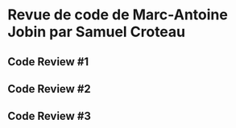 # Revue de code de Marc-Antoine Jobin par Samuel Croteau

## Code Review \#1

## Code Review \#2

## Code Review \#3
